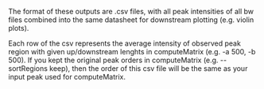 The format of these outputs are .csv files, with all peak intensities of all bw files combined into the same datasheet for downstream plotting (e.g. violin plots).

Each row of the csv represents the average intensity of observed peak region with given up/downstream lenghts in computeMatrix (e.g. -a 500, -b 500). If you kept the original peak orders in computeMatrix (e.g. --sortRegions keep), then the order of this csv file will be the same as your input peak used for computeMatrix.
